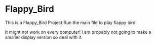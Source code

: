 # Flappy_Bird
This is a Flappy_Bird Project
Run the main file to play flappy bird.

It might not work on every computer! I am probably not going to make a smaller display version so deal with it.
